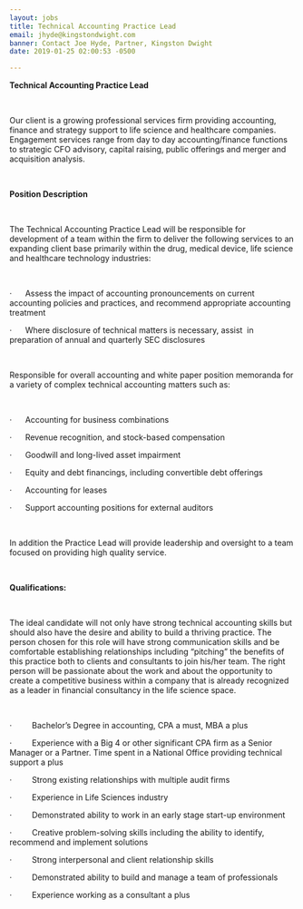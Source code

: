 ```yaml
---
layout: jobs
title: Technical Accounting Practice Lead
email: jhyde@kingstondwight.com
banner: Contact Joe Hyde, Partner, Kingston Dwight
date: 2019-01-25 02:00:53 -0500

---
```

**Technical Accounting Practice Lead**

 

Our client is a growing professional services firm providing accounting, finance and strategy support to life science and healthcare companies. Engagement services range from day to day accounting/finance functions to strategic CFO advisory, capital raising, public offerings and merger and acquisition analysis.

 

**Position Description**

 

The Technical Accounting Practice Lead will be responsible for development of a team within the firm to deliver the following services to an expanding client base primarily within the drug, medical device, life science and healthcare technology industries:

 

·      Assess the impact of accounting pronouncements on current accounting policies and practices, and recommend appropriate accounting treatment

·      Where disclosure of technical matters is necessary, assist  in preparation of annual and quarterly SEC disclosures

 

Responsible for overall accounting and white paper position memoranda for a variety of complex technical accounting matters such as:

 

·      Accounting for business combinations

·      Revenue recognition, and stock-based compensation 

·      Goodwill and long-lived asset impairment 

·      Equity and debt financings, including convertible debt offerings

·      Accounting for leases  

·      Support accounting positions for external auditors

 

In addition the Practice Lead will provide leadership and oversight to a team focused on providing high quality service.  

 

**Qualifications:**

 

The ideal candidate will not only have strong technical accounting skills but should also have the desire and ability to build a thriving practice. The person chosen for this role will have strong communication skills and be comfortable establishing relationships including “pitching” the benefits of this practice both to clients and consultants to join his/her team. The right person will be passionate about the work and about the opportunity to create a competitive business within a company that is already recognized as a leader in financial consultancy in the life science space.

 

·         Bachelor’s Degree in accounting, CPA a must, MBA a plus

·         Experience with a Big 4 or other significant CPA firm as a Senior Manager or a Partner. Time spent in a National Office providing technical support a plus

·         Strong existing relationships with multiple audit firms

·         Experience in Life Sciences industry

·         Demonstrated ability to work in an early stage start-up environment

·         Creative problem-solving skills including the ability to identify, recommend and implement solutions

·         Strong interpersonal and client relationship skills

·         Demonstrated ability to build and manage a team of professionals

·         Experience working as a consultant a plus